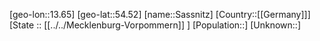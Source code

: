 ﻿---
location: [54.52,13.65]
type: City
tags:
- geo/City


SpocWebEntityId: 33968
isDeleted: false
confidential: public

---
[geo-lon::13.65]
[geo-lat::54.52]
[name::Sassnitz]
[Country::[[Germany]]]
[State :: [[../../Mecklenburg-Vorpommern]] ]
[Population::]
[Unknown::]


